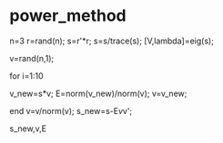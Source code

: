 # power_method
n=3
r=rand(n);
s=r'*r;
s=s/trace(s);
[V,lambda]=eig(s);
 
 v=rand(n,1);
 
 
for i=1:10
    
v_new=s*v;
E=norm(v_new)/norm(v);
v=v_new;

end
v=v/norm(v);
s_new=s-E*v*v';

s_new,v,E
 
